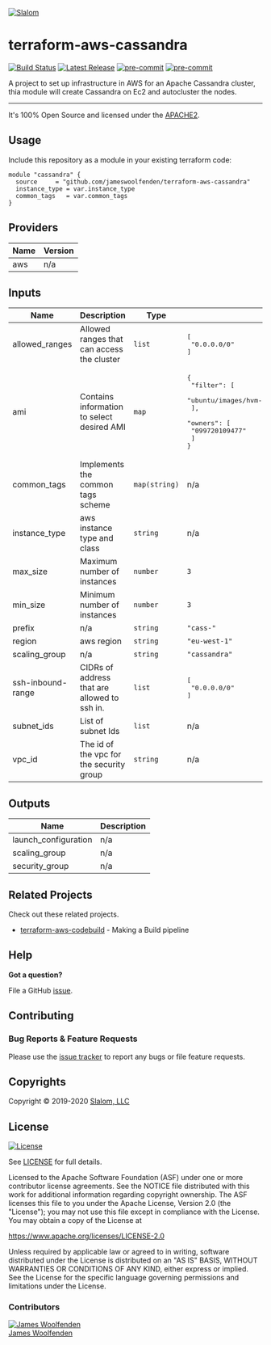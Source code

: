 
[![Slalom][logo]](https://slalom.com)

# terraform-aws-cassandra

[![Build Status](https://travis-ci.com/JamesWoolfenden/terraform-aws-cassandra.svg?branch=master)](https://travis-ci.com/JamesWoolfenden/terraform-aws-cassandra)
[![Latest Release](https://img.shields.io/github/release/JamesWoolfenden/terraform-aws-cassandra.svg)](https://github.com/JamesWoolfenden/terraform-aws-cassandra/releases/latest)
[![pre-commit](https://img.shields.io/badge/pre--commit-enabled-brightgreen?logo=pre-commit&logoColor=white)](https://github.com/pre-commit/pre-commit)
[![pre-commit](https://img.shields.io/badge/checkov-verified-brightgreen)](https://www.checkov.io/)

A project to set up infrastructure in AWS for an Apache Cassandra cluster, thia module will create Cassandra on Ec2 and autocluster the nodes.

---

It's 100% Open Source and licensed under the [APACHE2](LICENSE).

## Usage

Include this repository as a module in your existing terraform code:

```hcl
module "cassandra" {
  source     = "github.com/jameswoolfenden/terraform-aws-cassandra"
  instance_type = var.instance_type
  common_tags   = var.common_tags
}
```

<!-- BEGINNING OF PRE-COMMIT-TERRAFORM DOCS HOOK -->
## Providers

| Name | Version |
|------|---------|
| aws | n/a |

## Inputs

| Name | Description | Type | Default | Required |
|------|-------------|------|---------|:-----:|
| allowed\_ranges | Allowed ranges that can access the cluster | `list` | <pre>[<br>  "0.0.0.0/0"<br>]<br></pre> | no |
| ami | Contains information to select desired AMI | `map` | <pre>{<br>  "filter": [<br>    "ubuntu/images/hvm-ssd/ubuntu-bionic-18.04-amd64-server*"<br>  ],<br>  "owners": [<br>    "099720109477"<br>  ]<br>}<br></pre> | no |
| common\_tags | Implements the common tags scheme | `map(string)` | n/a | yes |
| instance\_type | aws instance type and class | `string` | n/a | yes |
| max\_size | Maximum number of instances | `number` | `3` | no |
| min\_size | Minimum number of instances | `number` | `3` | no |
| prefix | n/a | `string` | `"cass-"` | no |
| region | aws region | `string` | `"eu-west-1"` | no |
| scaling\_group | n/a | `string` | `"cassandra"` | no |
| ssh-inbound-range | CIDRs of address that are allowed to ssh in. | `list` | <pre>[<br>  "0.0.0.0/0"<br>]<br></pre> | no |
| subnet\_ids | List of subnet Ids | `list` | n/a | yes |
| vpc\_id | The id of the vpc for the security group | `string` | n/a | yes |

## Outputs

| Name | Description |
|------|-------------|
| launch\_configuration | n/a |
| scaling\_group | n/a |
| security\_group | n/a |

<!-- END OF PRE-COMMIT-TERRAFORM DOCS HOOK -->

## Related Projects

Check out these related projects.

- [terraform-aws-codebuild](https://github.com/jameswoolfenden/terraform-aws-codebuild) - Making a Build pipeline

## Help

**Got a question?**

File a GitHub [issue](https://github.com/jameswoolfenden/terraform-aws-cassandra/issues).

## Contributing

### Bug Reports & Feature Requests

Please use the [issue tracker](https://github.com/jameswoolfenden/terraform-aws-cassandra/issues) to report any bugs or file feature requests.

## Copyrights

Copyright © 2019-2020 [Slalom, LLC](https://slalom.com)

## License

[![License](https://img.shields.io/badge/License-Apache%202.0-blue.svg)](https://opensource.org/licenses/Apache-2.0)

See [LICENSE](LICENSE) for full details.

Licensed to the Apache Software Foundation (ASF) under one
or more contributor license agreements.  See the NOTICE file
distributed with this work for additional information
regarding copyright ownership.  The ASF licenses this file
to you under the Apache License, Version 2.0 (the
"License"); you may not use this file except in compliance
with the License.  You may obtain a copy of the License at

<https://www.apache.org/licenses/LICENSE-2.0>

Unless required by applicable law or agreed to in writing,
software distributed under the License is distributed on an
"AS IS" BASIS, WITHOUT WARRANTIES OR CONDITIONS OF ANY
KIND, either express or implied.  See the License for the
specific language governing permissions and limitations
under the License.

### Contributors

[![James Woolfenden][jameswoolfenden_avatar]][jameswoolfenden_homepage]<br/>[James Woolfenden][jameswoolfenden_homepage]

[jameswoolfenden_homepage]: https://github.com/jameswoolfenden
[jameswoolfenden_avatar]: https://github.com/jameswoolfenden.png?size=150
[logo]: https://gist.githubusercontent.com/JamesWoolfenden/5c457434351e9fe732ca22b78fdd7d5e/raw/15933294ae2b00f5dba6557d2be88f4b4da21201/slalom-logo.png
[website]: https://slalom.com
[github]: https://github.com/jameswoolfenden
[linkedin]: https://www.linkedin.com/company/slalom-consulting/
[twitter]: https://twitter.com/Slalom

[share_twitter]: https://twitter.com/intent/tweet/?text=terraform-aws-cassandra&url=https://github.com/jameswoolfenden/terraform-aws-cassandra
[share_linkedin]: https://www.linkedin.com/shareArticle?mini=true&title=terraform-aws-cassandra&url=https://github.com/jameswoolfenden/terraform-aws-cassandra
[share_reddit]: https://reddit.com/submit/?url=https://github.com/jameswoolfenden/terraform-aws-cassandra
[share_facebook]: https://facebook.com/sharer/sharer.php?u=https://github.com/jameswoolfenden/terraform-aws-cassandra
[share_email]: mailto:?subject=terraform-aws-cassandra&body=https://github.com/jameswoolfenden/terraform-aws-cassandra
